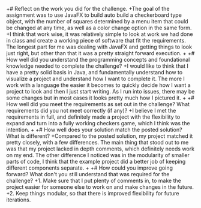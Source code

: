 
+# Reflect on the work you did for the challenge.
+The goal of the assignment was to use JavaFX to build auto build a checkerboard type object, with the number of squares determined by a menu item that could be changed at any time, as well as a color change option in the same form. 
+I think that work wise, it was relatively simple to look at work we had done in class and create a working piece of software that fit the requirements. The longest part for me was dealing with JavaFX and getting things to look just right, but other than that it was a pretty straight forward execution.
+ 
+# How well did you understand the programming concepts and foundational knowledge needed to complete the challenge?
+I would like to think that I have a pretty solid basis in Java, and fundamentally understand how to visualize a project and understand how I want to complete it. The more I work with a language the easier it becomes to quickly decide how I want a project to look and then I just start writing. As I run into issues, there may be some changes but in most cases it looks pretty much how I pictured it.
+
+# How well did you meet the requirements as set out in the challenge? What requirements did you not meet correctly (if any)?
+I believe I met the requirements in full, and definitely made a project with the flexibility to expand and turn into a fully working checkers game, which I think was the intention.
+
+# How well does your solution match the posted solution? What is different?
+Compared to the posted solution, my project matched it pretty closely, with a few differences. The main thing that stood out to me was that my project lacked in depth comments, which definitely needs work on my end. The other difference I noticed was in the modularity of smaller parts of code, I think that the example project did a better job of keeping different components separate.
+
+# How could you improve going forward? What don't you still understand that was required for the challenge?
+1. Make sure that I put plenty of comments in, to make the project easier for someone else to work on and make changes in the future.
+2. Keep things modular, so that there is improved flexibility for future iterations.

